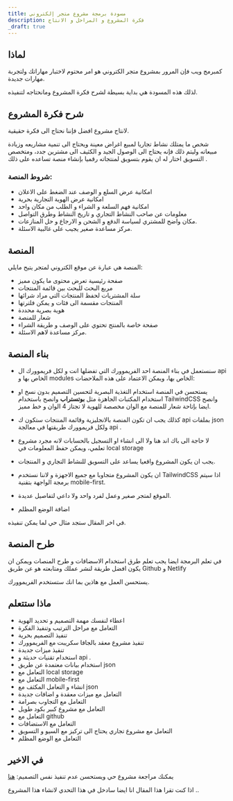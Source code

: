 ```yaml
---
title: مسودة برمجة مشروع متجر إلكتروني 
description: فكرة المشروع و المراحل و الانتاج
_draft: true
---
```


## لماذا
كمبرمج ويب فإن المرور بمشروع متجر الكتروني هو امر محتوم لاختبار مهاراتك ولتجربة مهارات جديدة.

لذلك هذه المسودة هي بداية بسيطة لشرح فكرة المشروع ومانحتاجه لتنفيذه.

## شرح فكرة المشروع
لانتاج مشروع افضل فإننا نحتاج الى فكرة حقيقية.

شخص ما يمتلك نشاط تجاريا لمبيع اغراض معينة ويحتاج الى تنمية مشاريعه وزيادة مبيعاته وليتم ذلك فإنه يحتاج الى الوصول الجيد و الكثيف الى مشترين جدد، ومتخصص التسويق اختار له ان يقوم بتسويق لمنتجاته رقميا بإنشاء منصة تساعده على ذلك .
### شروط المنصة:
* امكانية عرض السلع و الوصف عند الضغط على الاعلان
* امكانية عرض الهوية التجارية بحرية
* امكانية فهم السلعة و الشراء و الطلب من مكان واحد
* معلومات عن صاحب النشاط التجاري و تاريخ النشاط وطرق التواصل
* مكان واضح للمشتري لسياسة الدفع و الشحن و الارجاع و حل المنازعات.
* مركز مساعدة صغير يجيب على غالبية الاسئلة.

## المنصة
المنصة هي عبارة عن موقع الكتروني لمتجر يتيح مايلي:
* صفحة رئيسية تعرض محتوى ما يكون مميز
* مربع البحث للبحث بين قائمة المنتجات
* سلة المشتريات لحفظ المنتجات التي مراد شرائها
* المنتجات مقسمة الى فئات و يمكن فلترتها
* هوية بصرية محددة
* شعار للمنصة
* صفحة خاصة بالمنتج تحتوي على الوصف و طريقة الشراء
* مركز مساعدة لاهم الاسئلة.

## بناء المنصة
* سنستعمل في بناء المنصة احد الفريموورك التي تفضلها انت و لكل فريموورك ال api الخاص بها و  modules الخاص بها، ويمكن الاعتماد على هذه الملاحضات:

* يستحسن في المنصة استخدام التغذية البصرية لتحسين التصميم بدون نسخ او استخدام المكتبات الجاهزة مثل **بوتستراب** وانصح باستخدام TailwindCSS وانصح ايضا بإتاحة شعار للمنصة مع الوان مخصصة للهوية لا تجتاز 4 الوان و خط مميز.

* كذلك يجب ان تكون المنصة بالانجليزية وقائمة المنتجات ستكون ك api بملفات json ولكل فريموورك طريقتها في معالجة api .

* لا حاجة الى باك اند هنا ولا الى انشاء او التسجيل بالحسابات لانه مجرد مشروع تعلمي، ويمكن حفظ المعلومات في local storage

* يجب ان يكون المشروع واقعيا يساعد على التسويق للنشاط التجاري و المنتجات.

* ان يكون المشروع متجاوبا مع جميع الاجهزة و لاننا نستخدم TailwindCSS اذا سيتم برمجة الواجهة بتقنية mobile-first.

* الموقع لمتجر صغير وعمل لفرد واحد ولا داعي لتفاصيل عديدة.

* اضافة الوضع المظلم

في اخر المقال ستجد مثال حي لما  يمكن تنفيذه.

## طرح المنصة
في تعلم البرمجة ايضا يجب تعلم طرق استخدام الاسضافات و طرح المنصات ويمكن ان يكون افضل طريقة لنشر عملك ومتابعته هو عن طريق Github و Netlify

يستحسن العمل مع هاذين بما انك ستستخدم الفريموورك.

## ماذا ستتعلم
* اعطاء لنفسك مهمة التصميم و تحديد الهوية
* التعامل مع مراحل الترتيب وتنفيذ الفكرة
* تنفيذ التصميم بحرية 
* تنفيذ مشروع معقد بالجافا سكريبت مع الفريموورك
* تنفيذ ميزات جديدة
* استخدام تقنيات حديثة و api .
* استخدام بيانات معتمدة عن طريق  json
* التعامل مع local storage
* التعامل مع mobile-first
* انشاء و التعامل المكثف مع json
* التعامل مع ميزات معقدة و اضافات جديدة
* التعامل مع التجاوب بصرامة
* التعامل مع مشروع كبير بكود طويل
* التعامل مع github
* التعامل مع الاستضافات
* التعامل مع مشروع تجاري يحتاج الى تركيز مع السيو و التسويق 
* التعامل مع الوضع المظلم
## في الاخير
يمكنك مراجعة مشروع حي ويستحسن عدم تنفيذ نفس التصميم: [هنا](https://freecommerce.behonbaker.com/)

اذا كنت تقرا هذا المقال انا ايضا سادخل في هذا التحدي لانشاء هذا المشروع ..


